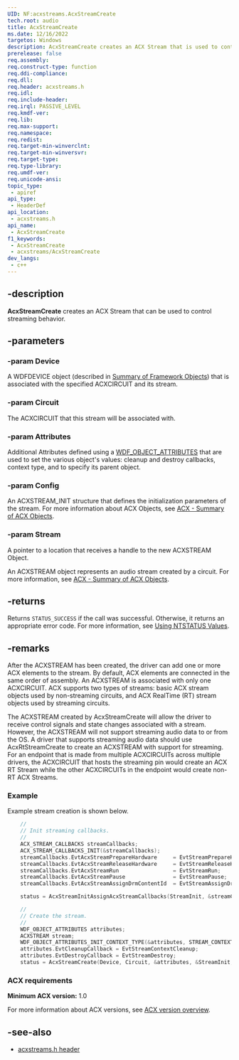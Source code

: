 ```yaml
---
UID: NF:acxstreams.AcxStreamCreate
tech.root: audio
title: AcxStreamCreate
ms.date: 12/16/2022
targetos: Windows
description: AcxStreamCreate creates an ACX Stream that is used to control streaming behavior.
prerelease: false
req.assembly: 
req.construct-type: function
req.ddi-compliance: 
req.dll: 
req.header: acxstreams.h
req.idl: 
req.include-header: 
req.irql: PASSIVE_LEVEL
req.kmdf-ver: 
req.lib: 
req.max-support: 
req.namespace: 
req.redist: 
req.target-min-winverclnt: 
req.target-min-winversvr: 
req.target-type: 
req.type-library: 
req.umdf-ver: 
req.unicode-ansi: 
topic_type:
 - apiref
api_type:
 - HeaderDef 
api_location:
 - acxstreams.h
api_name:
 - AcxStreamCreate
f1_keywords:
 - AcxStreamCreate
 - acxstreams/AcxStreamCreate
dev_langs:
 - c++
---
```


## -description

**AcxStreamCreate** creates an ACX Stream that can be used to control streaming behavior.

## -parameters

### -param Device

A WDFDEVICE object (described in  [Summary of Framework Objects](/windows-hardware/drivers/wdf/summary-of-framework-objects)) that is associated with the specified ACXCIRCUIT and its stream.

### -param Circuit

The ACXCIRCUIT that this stream will be associated with.

### -param Attributes

Additional Attributes defined using a [WDF_OBJECT_ATTRIBUTES](/windows-hardware/drivers/ddi/wdfobject/ns-wdfobject-_wdf_object_attributes) that are used to set the various object's values: cleanup and destroy callbacks, context type, and to specify its parent object.

### -param Config

An ACXSTREAM_INIT structure that defines the initialization parameters of the stream. For more information about ACX Objects, see [ACX - Summary of ACX Objects](/windows-hardware/drivers/audio/acx-summary-of-objects).

### -param Stream

A pointer to a location that receives a handle to the new ACXSTREAM Object.

An ACXSTREAM object represents an audio stream created by a circuit. For more information, see [ACX - Summary of ACX Objects](/windows-hardware/drivers/audio/acx-summary-of-objects).

## -returns

Returns `STATUS_SUCCESS` if the call was successful. Otherwise, it returns an appropriate error code. For more information, see [Using NTSTATUS Values](/windows-hardware/drivers/kernel/using-ntstatus-values).

## -remarks

After the ACXSTREAM has been created, the driver can add one or more ACX elements to the stream. By default, ACX elements are connected in the same order of assembly. An ACXSTREAM is associated with only one ACXCIRCUIT. ACX supports two types of streams: basic ACX stream objects used by non-streaming circuits, and ACX RealTime (RT) stream objects used by streaming circuits.

The ACXSTREAM created by AcxStreamCreate will allow the driver to receive control signals and state changes associated with a stream. However, the ACXSTREAM will not support streaming audio data to or from the OS. A driver that supports streaming audio data should use AcxRtStreamCreate to create an ACXSTREAM with support for streaming. For an endpoint that is made from multiple ACXCIRCUITs across multiple drivers, the ACXCIRCUIT that hosts the streaming pin would create an ACX RT Stream while the other ACXCIRCUITs in the endpoint would create non-RT ACX Streams.

### Example

Example stream creation is shown below.

```cpp
    //
    // Init streaming callbacks.
    //
    ACX_STREAM_CALLBACKS streamCallbacks;
    ACX_STREAM_CALLBACKS_INIT(&streamCallbacks);
    streamCallbacks.EvtAcxStreamPrepareHardware     = EvtStreamPrepareHardware;
    streamCallbacks.EvtAcxStreamReleaseHardware     = EvtStreamReleaseHardware;
    streamCallbacks.EvtAcxStreamRun                 = EvtStreamRun;
    streamCallbacks.EvtAcxStreamPause               = EvtStreamPause;
    streamCallbacks.EvtAcxStreamAssignDrmContentId  = EvtStreamAssignDrmContentId;

    status = AcxStreamInitAssignAcxStreamCallbacks(StreamInit, &streamCallbacks);

    //
    // Create the stream.
    //
    WDF_OBJECT_ATTRIBUTES attributes;
    ACXSTREAM stream;
    WDF_OBJECT_ATTRIBUTES_INIT_CONTEXT_TYPE(&attributes, STREAM_CONTEXT);
    attributes.EvtCleanupCallback = EvtStreamContextCleanup;
    attributes.EvtDestroyCallback = EvtStreamDestroy;
    status = AcxStreamCreate(Device, Circuit, &attributes, &StreamInit, &stream);
```

### ACX requirements

**Minimum ACX version:** 1.0

For more information about ACX versions, see [ACX version overview](/windows-hardware/drivers/audio/acx-version-overview).

## -see-also

- [acxstreams.h header](index.md)
